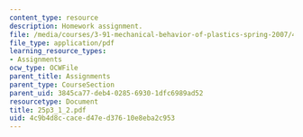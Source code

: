```yaml
---
content_type: resource
description: Homework assignment.
file: /media/courses/3-91-mechanical-behavior-of-plastics-spring-2007/4c9b4d8ccaced47ed37610e8eba2c953_25p3_1_2.pdf
file_type: application/pdf
learning_resource_types:
- Assignments
ocw_type: OCWFile
parent_title: Assignments
parent_type: CourseSection
parent_uid: 3845ca77-deb4-0285-6930-1dfc6989ad52
resourcetype: Document
title: 25p3_1_2.pdf
uid: 4c9b4d8c-cace-d47e-d376-10e8eba2c953
---
```

